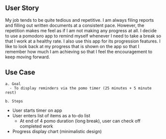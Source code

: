 ## User Story

My job tends to be quite tedious and repetitive. I am always filing reports and filling out written documents at a consistent pace. However, the repetition makes me feel as if I am not making any progress at all. I decide to use a pomodoro app to remind myself whenever I need to take a break so that I work at a healthy rate. I also use this app for its progression features. I like to look back at my progress that is shown on the app so that I remember how much I am achieving so that I feel the encouragement to keep moving forward.

## Use Case
```
a. Goal
  - To display reminders via the pomo timer (25 minutes + 5 minute rest)

b. Steps
```
  - User starts timer on app
  - User enters list of items as a to-do list
    * At end of 4 pomo duration (long break), user can check off completed work
  - Progress display chart (minimalistic design)
  
